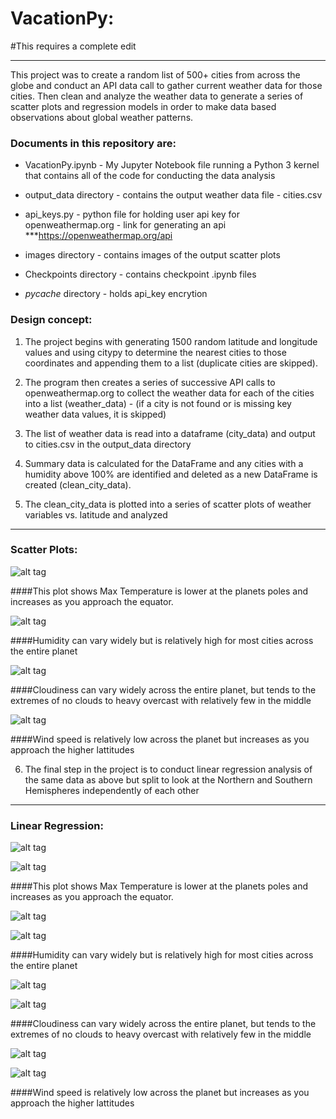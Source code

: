 # VacationPy: 

#This requires a complete edit
***

This project was to create a random list of 500+ cities from across the globe and conduct an API data call to gather current weather data for those cities. Then clean and analyze the weather data to generate a series of scatter plots and regression models in order to make data based observations about global weather patterns.


### Documents in this repository are:


* VacationPy.ipynb - My Jupyter Notebook file running a Python 3 kernel that contains all of the code for conducting the data analysis 

* output_data directory - contains the output weather data file - cities.csv

* api_keys.py - python file for holding user api key for openweathermap.org - link for generating an api ***https://openweathermap.org/api

* images directory - contains images of the output scatter plots

* Checkpoints directory - contains checkpoint .ipynb files

* _pycache_ directory - holds api_key encrytion



### Design concept:

1) The project begins with generating 1500 random latitude and longitude values and using citypy to determine the nearest cities to those coordinates and appending them to a list (duplicate cities are skipped).

2) The program then creates a series of successive API calls to openweathermap.org to collect the weather data for each of the cities into a list (weather_data) - (if a city is not found or is missing key weather data values, it is skipped)

3) The list of weather data is read into a dataframe (city_data) and output to cities.csv in the output_data directory

4) Summary data is calculated for the DataFrame and any cities with a humidity above 100% are identified and deleted as a new DataFrame is created (clean_city_data).

5) The clean_city_data is plotted into a series of scatter plots of weather variables vs. latitude and analyzed 

***
### Scatter Plots:


![alt tag](https://github.com/robertjbowen/python-api-challenge/blob/main/images/Picture1.png)

####This plot shows Max Temperature is lower at the planets poles and increases as you approach the equator.


![alt tag](https://github.com/robertjbowen/python-api-challenge/blob/main/images/Picture2.png)

####Humidity can vary widely but is relatively high for most cities across the entire planet
 

![alt tag](https://github.com/robertjbowen/python-api-challenge/blob/main/images/Picture3.png)

####Cloudiness can vary widely across the entire planet, but tends to the extremes of no clouds to heavy overcast with relatively few in the middle


![alt tag](https://github.com/robertjbowen/python-api-challenge/blob/main/images/Picture4.png)

####Wind speed is relatively low across the planet but increases as you approach the higher lattitudes


6) The final step in the project is to conduct linear regression analysis of the same data as above but split to look at the Northern and Southern Hemispheres independently of each other

***
### Linear Regression:

![alt tag](https://github.com/robertjbowen/python-api-challenge/blob/main/images/Picture5.png)

![alt tag](https://github.com/robertjbowen/python-api-challenge/blob/main/images/Picture6.png)

####This plot shows Max Temperature is lower at the planets poles and increases as you approach the equator.


![alt tag](https://github.com/robertjbowen/python-api-challenge/blob/main/images/Picture7.png)

![alt tag](https://github.com/robertjbowen/python-api-challenge/blob/main/images/Picture8.png)

####Humidity can vary widely but is relatively high for most cities across the entire planet


![alt tag](https://github.com/robertjbowen/python-api-challenge/blob/main/images/Picture9.png)

![alt tag](https://github.com/robertjbowen/python-api-challenge/blob/main/images/Picture10.png)

####Cloudiness can vary widely across the entire planet, but tends to the extremes of no clouds to heavy overcast with relatively few in the middle



![alt tag](https://github.com/robertjbowen/python-api-challenge/blob/main/images/Picture11.png)

![alt tag](https://github.com/robertjbowen/python-api-challenge/blob/main/images/Picture12.png)

####Wind speed is relatively low across the planet but increases as you approach the higher lattitudes
